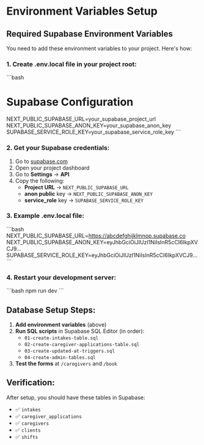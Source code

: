 # Environment Variables Setup

## Required Supabase Environment Variables

You need to add these environment variables to your project. Here's how:

### 1. Create .env.local file in your project root:

\`\`\`bash
# Supabase Configuration
NEXT_PUBLIC_SUPABASE_URL=your_supabase_project_url
NEXT_PUBLIC_SUPABASE_ANON_KEY=your_supabase_anon_key
SUPABASE_SERVICE_ROLE_KEY=your_supabase_service_role_key
\`\`\`

### 2. Get your Supabase credentials:

1. Go to [supabase.com](https://supabase.com)
2. Open your project dashboard
3. Go to **Settings** → **API**
4. Copy the following:
   - **Project URL** → `NEXT_PUBLIC_SUPABASE_URL`
   - **anon public** key → `NEXT_PUBLIC_SUPABASE_ANON_KEY`  
   - **service_role** key → `SUPABASE_SERVICE_ROLE_KEY`

### 3. Example .env.local file:

\`\`\`bash
NEXT_PUBLIC_SUPABASE_URL=https://abcdefghijklmnop.supabase.co
NEXT_PUBLIC_SUPABASE_ANON_KEY=eyJhbGciOiJIUzI1NiIsInR5cCI6IkpXVCJ9...
SUPABASE_SERVICE_ROLE_KEY=eyJhbGciOiJIUzI1NiIsInR5cCI6IkpXVCJ9...
\`\`\`

### 4. Restart your development server:

\`\`\`bash
npm run dev
\`\`\`

## Database Setup Steps:

1. **Add environment variables** (above)
2. **Run SQL scripts** in Supabase SQL Editor (in order):
   - `01-create-intakes-table.sql`
   - `02-create-caregiver-applications-table.sql`
   - `03-create-updated-at-triggers.sql`
   - `04-create-admin-tables.sql`
3. **Test the forms** at `/caregivers` and `/book`

## Verification:

After setup, you should have these tables in Supabase:
- ✅ `intakes`
- ✅ `caregiver_applications`
- ✅ `caregivers`
- ✅ `clients`
- ✅ `shifts`

